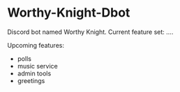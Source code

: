# Worthy-Knight-Dbot
Discord bot named Worthy Knight.
Current feature set:
....

Upcoming features:
- polls
- music service
- admin tools
- greetings

